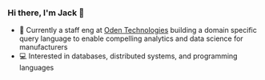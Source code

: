 ### Hi there, I'm Jack 👋

- 🔭 Currently a staff eng at [Oden Technologies](https://github.com/OdenTech) building a domain specific query language to enable compelling analytics and data science for manufacturers
- 💻 Interested in databases, distributed systems, and programming languages
